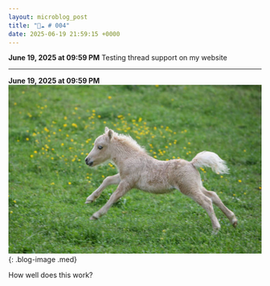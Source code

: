 ```yaml
---
layout: microblog_post
title: "🔵☁️ # 004"
date: 2025-06-19 21:59:15 +0000
---
```


**June 19, 2025 at 09:59 PM**
Testing thread support on my website

---

**June 19, 2025 at 09:59 PM**
![testing-thread-support-on-my-w](/assets/images/microblog/testing-thread-support-on-my-w-0.jpg){: .blog-image .med}

How well does this work?

